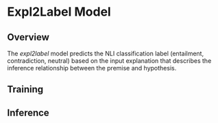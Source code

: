 # Expl2Label Model

## Overview
The _expl2label_ model predicts the NLI classification label (entailment, contradiction, neutral) based on the input explanation that describes the inference relationship between the premise and hypothesis.

## Training

## Inference